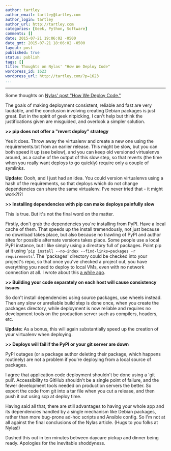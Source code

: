 ```yaml
---
author: tartley
author_email: tartley@tartley.com
author_login: tartley
author_url: http://tartley.com
categories: [Geek, Python, Software]
comments: []
date: 2015-07-21 19:06:02 -0500
date_gmt: 2015-07-21 18:06:02 -0500
layout: post
published: true
status: publish
tags: []
title: Thoughts on Nylas' "How We Deploy Code"
wordpress_id: 1623
wordpress_url: http://tartley.com/?p=1623
...
```

---

Some thoughts on [Nylas' post "How We Deploy
Code."](https://nylas.com/blog/packaging-deploying-python)

The goals of making deployment consistent, reliable and fast are very
laudable, and the conclusion involving creating Debian packages is just
great. But in the spirit of geek nitpicking, I can't help but think the
justifications given are misguided, and overlook a simpler solution.

**&gt;&gt; pip does not offer a "revert deploy" strategy**

Yes it does. Throw away the virtualenv and create a new one using the
requirements.txt from an earlier release. This might be slow, but you
can both speed it up (see below), and you can keep old versioned
virtualenvs around, as a cache of the output of this slow step, so that
reverts (the time when you really want deploys to go quickly) require
only a couple of symlinks.

**Update:** Oooh, and I just had an idea. You could version virtualenvs
using a hash of the requirements, so that deploys which do not change
dependencies can share the same virtualenv. I've never tried that - it
might work?!?!

**&gt;&gt; Installing dependencies with pip can make deploys painfully
slow**

This is true. But it's not the final word on the matter.

Firstly, don't grab the dependencies you're installing from PyPI. Have a
local cache of them. That speeds up the install tremendously, not just
because no download takes place, but also because no trawling of PyPI
and author sites for possible alternate versions takes place. Some
people use a local PyPI instance, but I like simply using a directory
full of packages. Point pip at it using
'`pip install --no-index --find-links=packages -r requirements`'. The
'packages' directory could be checked into your project's repo, so that
once you've checked a project out, you have everything you need to
deploy to local VMs, even with no network connection at all. I wrote
about this [a while ago](http://tartley.com/?p=1423).

**&gt;&gt; Building your code separately on each host will cause
consistency issues**

So don't install dependencies using source packages, use wheels instead.
Then any slow or unreliable build step is done once, when you create the
packages directory, while deployment is now reliable and requires no
development tools on the production server such as compilers, headers,
etc.

**Update:** As a bonus, this will again substantially speed up the
creation of your virtualenv when deploying.

**&gt;&gt; Deploys will fail if the PyPI or your git server are down**

PyPI outages (or a package author deleting their package, which happens
routinely) are not a problem if you're deploying from a local source of
packages.

I agree that application code deployment shouldn't be done using a 'git
pull'. Accessibility to GitHub shouldn't be a single point of failure,
and the fewer development tools needed on production servers the better.
So export the code from git into a tar file when you cut a release, and
then push it out using scp at deploy time.

Having said all that, there are still advantages to having your whole
app and its dependencies handled by a single mechanism like Debian
packages, rather than more bug-prone ad-hoc scripts and Ansible config.
So I'm not at all against the final conclusions of the Nylas article.
(Hugs to you folks at Nylas!)

Dashed this out in ten minutes between daycare pickup and dinner being
ready. Apologies for the inevitable shoddyness.
